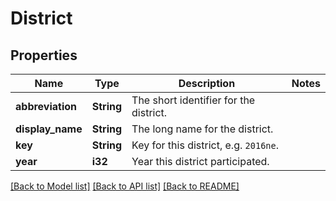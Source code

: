 # District

## Properties

Name | Type | Description | Notes
------------ | ------------- | ------------- | -------------
**abbreviation** | **String** | The short identifier for the district. | 
**display_name** | **String** | The long name for the district. | 
**key** | **String** | Key for this district, e.g. `2016ne`. | 
**year** | **i32** | Year this district participated. | 

[[Back to Model list]](../README.md#documentation-for-models) [[Back to API list]](../README.md#documentation-for-api-endpoints) [[Back to README]](../README.md)


